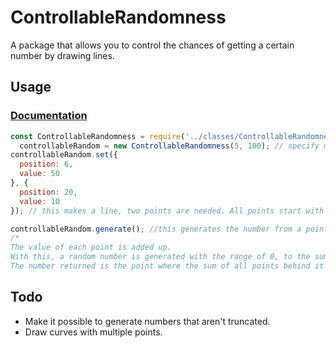 # ControllableRandomness
A package that allows you to control the chances of getting a certain number by drawing lines.
## Usage
### [Documentation](https://trueboxguy.github.io/ControllableRandomness/)
```js
const ControllableRandomness = require('../classes/ControllableRandomness'),
  controllableRandom = new ControllableRandomness(5, 100); // specify min and max here
controllableRandom.set({
  position: 6,
  value: 50
}, {
  position: 20,
  value: 10
}); // this makes a line, two points are needed. All points start with a value of 1.

controllableRandom.generate(); //this generates the number from a point
/*
The value of each point is added up.
With this, a random number is generated with the range of 0, to the sum of all points.
The number returned is the point where the sum of all points behind it and itself is greater than the random number generated.
```
## Todo
* Make it possible to generate numbers that aren't truncated.
* Draw curves with multiple points.

